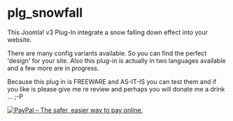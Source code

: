 plg_snowfall
============

This Joomla! v3 Plug-In integrate a snow falling down effect into your website.

There are many config variants available. So you can find the perfect 'design' for your site. Also this plug-in is actually in two languages available and a few more are in progress.

Because this plug in is FREEWARE and AS-IT-IS you can test them and if you like is please give me re review and perhaps you will donate me a drink ... ;-P

<p><a href="https://www.paypal.com/cgi-bin/webscr?cmd=_s-xclick&hosted_button_id=RG3K2JS4UDNR4" target="_blank"><img src="https://www.paypalobjects.com/en_US/i/btn/btn_donateCC_LG_global.gif" alt="PayPal – The safer, easier way to pay online." /></a></p>
